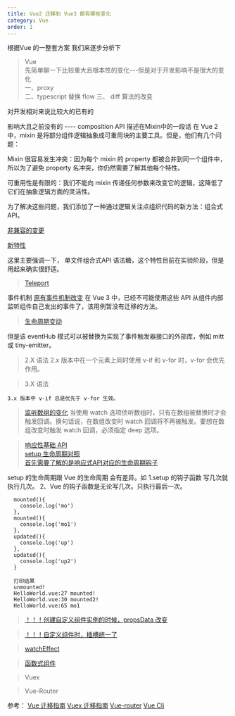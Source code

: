 ```yaml
---
title: Vue2 迁移到 Vue3 都有哪些变化
category: Vue
order: 1
---
```


根据Vue 的一整套方案 我们来逐步分析下

> Vue   
  先简单聊一下比较重大且根本性的变化---但是对于开发影响不是很大的变化    
  一、proxy  
  二、typescript  替换 flow
  三、 diff 算法的改变

  对开发相对来说比较大的已有的


  影响大且之前没有的 ---- composition API
  描述在Mixin中的一段话
  在 Vue 2 中，mixin 是将部分组件逻辑抽象成可重用块的主要工具。但是，他们有几个问题：

  Mixin 很容易发生冲突：因为每个 mixin 的 property 都被合并到同一个组件中，所以为了避免 property 名冲突，你仍然需要了解其他每个特性。

  可重用性是有限的：我们不能向 mixin 传递任何参数来改变它的逻辑，这降低了它们在抽象逻辑方面的灵活性。

  为了解决这些问题，我们添加了一种通过逻辑关注点组织代码的新方法：组合式 API。
  
  [非兼容的变更](https://v3.cn.vuejs.org/guide/migration/introduction.html#%E5%85%A8%E5%B1%80-api)

  [新特性](https://v3.cn.vuejs.org/guide/migration/introduction.html#%E5%80%BC%E5%BE%97%E6%B3%A8%E6%84%8F%E7%9A%84%E6%96%B0%E7%89%B9%E6%80%A7)

  这里主要强调一下， 单文件组合式API 语法糖，这个特性目前在实验阶段，但是用起来确实很舒适。

  > [Teleport](https://v3.cn.vuejs.org/guide/teleport.html#%E4%B8%8E-vue-components-%E4%B8%80%E8%B5%B7%E4%BD%BF%E7%94%A8)
  

  事件机制 [原有事件机制改变](https://v3.cn.vuejs.org/guide/migration/events-api.html#%E8%BF%81%E7%A7%BB%E7%AD%96%E7%95%A5) 
  在 Vue 3 中，已经不可能使用这些 API 从组件内部监听组件自己发出的事件了，该用例暂没有迁移的方法。
  > [生命周期变动](https://v3.cn.vuejs.org/api/options-lifecycle-hooks.html#rendertracked)


  但是该 eventHub 模式可以被替换为实现了事件触发器接口的外部库，例如 mitt 或 tiny-emitter。

  > 2.X 语法
    2.x 版本中在一个元素上同时使用 v-if 和 v-for 时，v-for 会优先作用。
  
  > 3.X 语法

    3.x 版本中 v-if 总是优先于 v-for 生效。


  > [监听数组的变化](https://v3.cn.vuejs.org/guide/migration/watch.html#%E6%A6%82%E8%A7%88)
    当使用 watch 选项侦听数组时，只有在数组被替换时才会触发回调。换句话说，在数组改变时 watch 回调将不再被触发。要想在数组改变时触发 watch 回调，必须指定 deep 选项。

  > [响应性基础 API](https://v3.cn.vuejs.org/api/basic-reactivity.html#reactive)  
  [setup 生命周期对照](https://v3.cn.vuejs.org/guide/composition-api-lifecycle-hooks.html)   
  [首先需要了解的是响应式API对应的生命周期钩子](https://v3.cn.vuejs.org/guide/composition-api-introduction.html#%E5%9C%A8-setup-%E5%86%85%E6%B3%A8%E5%86%8C%E7%94%9F%E5%91%BD%E5%91%A8%E6%9C%9F%E9%92%A9%E5%AD%90)   

  setup 的生命周期跟 Vue 的生命周期 会有差异。如 
    1.setup 的钩子函数 写几次就执行几次。
    2、Vue 的钩子函数是无论写几次。只执行最后一次。

      mounted(){
        console.log('mo')
      },
      mounted(){
        console.log('mo1')
      },
      updated(){
        console.log('up')
      },
      updated(){
        console.log('up2')
      }    

      打印结果
      unmounted!
      HelloWorld.vue:27 mounted!
      HelloWorld.vue:30 mounted2!
      HelloWorld.vue:65 mo1   

  > [！！！创建自定义组件实例的时候，propsData 改变](https://v3.cn.vuejs.org/guide/migration/props-data.html#%E6%A6%82%E8%BF%B0)  

  > [！！！自定义组件时，插槽统一了](https://v3.cn.vuejs.org/guide/migration/slots-unification.html#%E6%A6%82%E8%A7%88)
    





  >[watchEffect](https://v3.cn.vuejs.org/api/computed-watch-api.html#watcheffect)

  >[函数式组件](https://v3.cn.vuejs.org/guide/migration/functional-components.html#%E6%A6%82%E8%A7%88)



  
> Vuex   

> Vue-Router   




参考：
[Vue 迁移指南](https://v3.cn.vuejs.org/guide/migration/introduction.html)
[Vuex 迁移指南](https://next.vuex.vuejs.org/zh/guide/migrating-to-4-0-from-3-x.html)
[Vue-router](https://next.router.vuejs.org/zh/guide/migration/index.html)
[Vue Cli](https://cli.vuejs.org/zh/guide/)